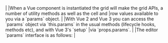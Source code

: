 <framework-specific-section frameworks="vue">
|
|When a Vue component is instantiated the grid will make the grid APIs, a number of utility methods as well as the cell and 
|row values available to you via a `params` object.  
|
|With Vue 2 and Vue 3 you can access the `params` object via `this.params` in the usual methods (lifecycle hooks, methods etc), and with Vue 3's `setup` 
|via `props.params`.
|
|The editor `params` interface is as follows:
|
</framework-specific-section>